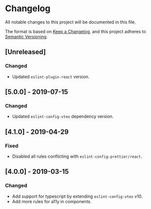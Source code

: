 # Changelog
All notable changes to this project will be documented in this file.

The format is based on [Keep a Changelog](https://keepachangelog.com/en/1.0.0/),
and this project adheres to [Semantic Versioning](https://semver.org/spec/v2.0.0.html).

## [Unreleased]
### Changed
- Updated `eslint-plugin-react` version.

## [5.0.0] - 2019-07-15
### Changed
- Updated `eslint-config-vtex` dependency version.

## [4.1.0] - 2019-04-29
### Fixed
- Disabled all rules conflicting with `eslint-config-prettier/react`.

## [4.0.0] - 2019-03-15
### Changed
- Add support for typescript by extending `eslint-config-vtex` v10.
- Add more rules for a11y in components.
